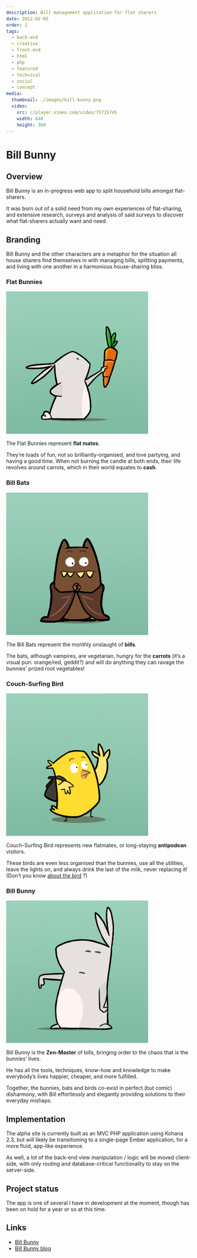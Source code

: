 ```yaml
---
description: Bill management application for flat sharers
date: 2012-02-05
order: 1
tags:
  - back-end
  - creative
  - front-end
  - html
  - php
  - featured
  - technical
  - social
  - concept
media:
  thumbnail: ./images/bill-bunny.png
  video:
    src: //player.vimeo.com/video/75715745
    width: 640
    height: 360
---
```


# Bill Bunny

## Overview

Bill Bunny is an in-progress web app to split household bills amongst flat-sharers.

It was born out of a solid need from my own experiences of flat-sharing, and extensive research, surveys and analysis of said surveys to discover what flat-sharers actually want and need.

## Branding

Bill Bunny and the other characters are a metaphor for the situation all house sharers find themselves in with managing bills, splitting payments, and living with one another in a harmonious house-sharing bliss.

### Flat Bunnies

![](./images/flat-bunny.png "flat bunny")

The Flat Bunnies represent **flat mates**.

They’re loads of fun, not so brilliantly-organised, and love partying, and having a good time. When not burning the candle at both ends, their life revolves around carrots, which in their world equates to **cash**.

### Bill Bats

![](./images/bill-bat.png "bill bat")

The Bill Bats represent the monthly onslaught of **bills**.

The bats, although vampires, are vegetarian, hungry for the **carrots** (it’s a visual pun: orange/red, geddit?) and will do anything they can ravage the bunnies’ prized root vegetables!

### Couch-Surfing Bird

![](./images/couch-surfing-bird.png "couch-surfing-bird")

Couch-Surfing Bird represents new flatmates, or long-staying **antipodean** visitors.

These birds are even less organised than the bunnies, use all the utilities, leave the lights on, and always drink the last of the milk, never replacing it! (Don’t you know [about the bird](https://www.youtube.com/watch?v=ho17gqToEWA) ?)

### Bill Bunny

![](./images/bill-bunny.png "bill bunny")

Bill Bunny is the **Zen-Master** of bills, bringing order to the chaos that is the bunnies’ lives.

He has all the tools, techniques, know-how and knowledge to make everybody’s lives happier, cheaper, and more fulfilled.

Together, the bunnies, bats and birds co-exist in perfect (but comic) disharmony, with Bill effortlessly and elegantly providing solutions to their everyday mishaps.

## Implementation

The alpha site is currently built as an MVC PHP application using Kohana 2.3, but will likely be transitioning to a single-page Ember application, for a more fluid, app-like experience.

As well, a lot of the back-end view manipulation / logic will be moved client-side, with only routing and database-critical functionality to stay on the server-side.

## Project status

The app is one of several I have in development at the moment, though has been on hold for a year or so at this time.

## Links

- [Bill Bunny](http://www.billbunny.com/)
- [Bill Bunny blog](http://blog.billbunny.com/)
